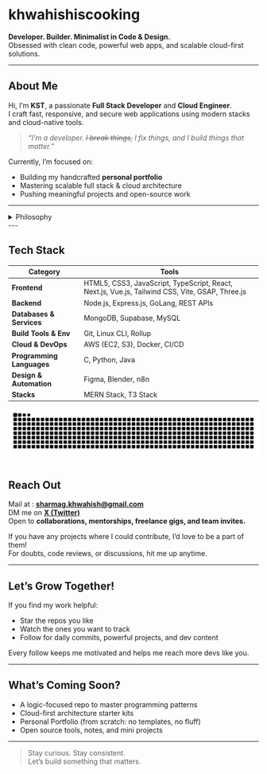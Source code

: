 # khwahishiscooking
**Developer. Builder. Minimalist in Code & Design.**  
Obsessed with clean code, powerful web apps, and scalable cloud-first solutions.

---

##  About Me

Hi, I’m **KST**,  a passionate **Full Stack Developer** and **Cloud Engineer**.  
I craft fast, responsive, and secure web applications using modern stacks and cloud-native tools.

> *“I'm a developer. ~~I break things,~~ I fix things, and I build things that matter.”*

Currently, I’m focused on:
-  Building my handcrafted **personal portfolio**
-  Mastering scalable full stack & cloud architecture
-  Pushing meaningful projects and open-source work

---
<details>
##  <summary>Philosophy</summary>

> *"I don’t chase trends. I build what works."*  
> *Clean code, clear thinking, and quiet execution, that’s the focus.*
</details>
---

## Tech Stack

| Category | Tools |
|---------|-------|
| **Frontend** | HTML5, CSS3, JavaScript, TypeScript, React, Next.js, Vue.js, Tailwind CSS, Vite, GSAP, Three.js |
| **Backend** | Node.js, Express.js, GoLang, REST APIs |
| **Databases & Services** | MongoDB, Supabase, MySQL |
| **Build Tools & Env** | Git, Linux CLI, Rollup |
| **Cloud & DevOps** | AWS (EC2, S3), Docker, CI/CD |
| **Programming Languages** | C, Python, Java |
| **Design & Automation** | Figma, Blender, n8n |
| **Stacks** | MERN Stack, T3 Stack |


![GitHub Snake dark](https://github.com/0xrootAnon/0xrootAnon/blob/output/github-snake-dark.svg)


##  Reach Out

 Mail at : **sharmag.khwahish@gmail.com**  
 DM me on **[X (Twitter)](https://twitter.com/sharmagkhwahish)**  
 Open to **collaborations, mentorships, freelance gigs, and team invites.**

If you have any projects where I could contribute, I’d love to be a part of them!  
For doubts, code reviews, or discussions, hit me up anytime.

---

##  Let’s Grow Together!

If you find my work helpful:
-  Star the repos you like  
-  Watch the ones you want to track  
-  Follow for daily commits, powerful projects, and dev content

Every follow keeps me motivated and helps me reach more devs like you. 

---

##  What’s Coming Soon?

-  A logic-focused repo to master programming patterns  
-  Cloud-first architecture starter kits  
-  Personal Portfolio (from scratch: no templates, no fluff)  
-  Open source tools, notes, and mini projects

---

> Stay curious. Stay consistent.  
> Let’s build something that matters.

